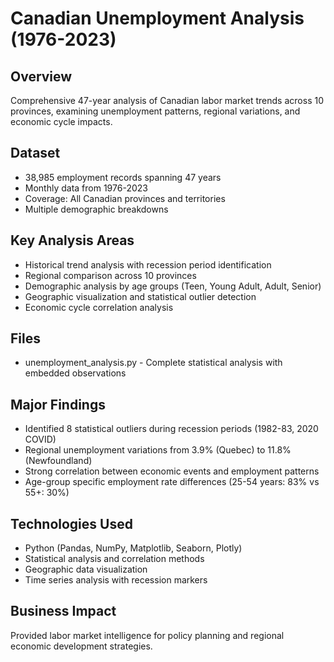 # Canadian Unemployment Analysis (1976-2023)

## Overview
Comprehensive 47-year analysis of Canadian labor market trends across 10 provinces, examining unemployment patterns, regional variations, and economic cycle impacts.

## Dataset
- 38,985 employment records spanning 47 years
- Monthly data from 1976-2023
- Coverage: All Canadian provinces and territories
- Multiple demographic breakdowns

## Key Analysis Areas
- Historical trend analysis with recession period identification
- Regional comparison across 10 provinces
- Demographic analysis by age groups (Teen, Young Adult, Adult, Senior)
- Geographic visualization and statistical outlier detection
- Economic cycle correlation analysis

## Files
- unemployment_analysis.py - Complete statistical analysis with embedded observations

## Major Findings
- Identified 8 statistical outliers during recession periods (1982-83, 2020 COVID)
- Regional unemployment variations from 3.9% (Quebec) to 11.8% (Newfoundland)
- Strong correlation between economic events and employment patterns
- Age-group specific employment rate differences (25-54 years: 83% vs 55+: 30%)

## Technologies Used
- Python (Pandas, NumPy, Matplotlib, Seaborn, Plotly)
- Statistical analysis and correlation methods
- Geographic data visualization
- Time series analysis with recession markers

## Business Impact
Provided labor market intelligence for policy planning and regional economic development strategies.
